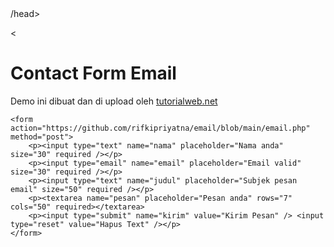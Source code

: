 <html>
<head>
	<title>Contact Form Email</title>
/head>
<body>

<
	<h1>Contact Form Email</h1>
	<p>Demo ini dibuat dan di upload oleh <a href="http://tutorialweb.net/" target="_blank">tutorialweb.net</a></p>
	
	<form action="https://github.com/rifkipriyatna/email/blob/main/email.php" method="post">
		<p><input type="text" name="nama" placeholder="Nama anda" size="30" required /></p>
		<p><input type="email" name="email" placeholder="Email valid" size="30" required /></p>
		<p><input type="text" name="judul" placeholder="Subjek pesan email" size="50" required /></p>
		<p><textarea name="pesan" placeholder="Pesan anda" rows="7" cols="50" required></textarea>
		<p><input type="submit" name="kirim" value="Kirim Pesan" /> <input type="reset" value="Hapus Text" /></p>
	</form>
	
</body>
</html>
